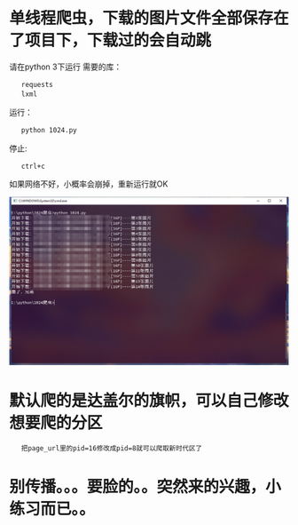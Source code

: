 # 单线程爬虫，下载的图片文件全部保存在了项目下，下载过的会自动跳

   请在python 3下运行
   需要的库：
```bash 
   requests
   lxml
```   
   运行：
```bash    
   python 1024.py
```
   停止:
```bash    
   ctrl+c
```   
   如果网络不好，小概率会崩掉，重新运行就OK


![Image text](https://raw.githubusercontent.com/6yi/1024-web-crawler/master/demo.png)

# 默认爬的是达盖尔的旗帜，可以自己修改想要爬的分区

```bash
   把page_url里的pid=16修改成pid=8就可以爬取新时代区了
```
   
# 别传播。。。要脸的。。突然来的兴趣，小练习而已。。   
